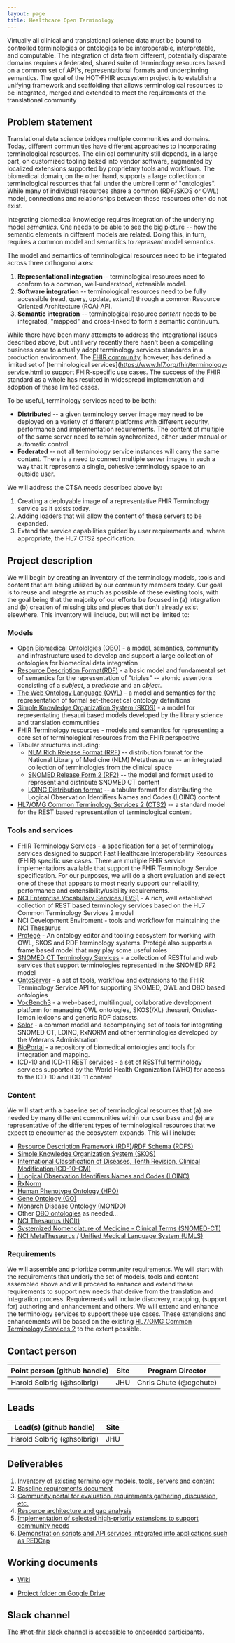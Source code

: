 ```yaml
---
layout: page
title: Healthcare Open Terminology
---
```


Virtually all clinical and translational science data must be bound to controlled terminologies or ontologies to be 
interoperable, interpretable, and computable. The integration of data from different, potentially disparate domains requires
a federated, shared suite of terminology resources based on a common set of API's, representational formats and underpinning
semantics.  The goal of the HOT-FHIR ecosystem project is to establish a unifying framework and scaffolding that allows 
terminological resources to be integrated, merged and extended to meet the requirements of the translational community


## Problem statement
Translational data science bridges multiple communities and domains.   Today, different communities have different approaches
to incorporating terminological resources.  The clinical community still depends, in a large part, on customized tooling 
baked into vendor software, augmented by localized extensions supported by proprietary tools and workflows.
The biomedical domain, on the other hand, supports a large collection or terminological resources that fall under the 
umbrell term of "ontologies".  While many of individual resources share a common (RDF/SKOS or OWL) model, connections
and relationships between these resources often do not exist.

Integrating biomedical knowledge requires integration of the underlying model *semantics*.  One needs to be able to see
the big picture -- how the semantic elements in different models are related.  Doing this, in turn, requires a common
model and semantics to *represent* model semantics. 

The model and semantics of terminological resources need to be integrated across three orthogonol axes:
1) **Representational integration**-- terminological resources need to conform to a common, well-understood, extensible model.
2) **Software integration** -- terminological resources need to be fully accessible (read, query, update, extend) through a 
common Resource Oriented Architecture (ROA) API.
3) **Semantic integration** -- terminological resource *content* needs to be integrated, "mapped" and cross-linked to form
a semantic continuum. 

While there have been many attempts to address the integrational issues described above, but until
very recently there hasn't been a compelling business case to actually adopt terminology services standards in a 
production environment.  The [FHIR community](http://hl7.org/fhir/), however, has defined a limited set of 
[terminological services](https://www.hl7.org/fhir/terminology-service.html
to support FHIR-specific use cases.  The success of the FHIR standard as a whole has resulted in widespread 
implementation and adoption of these limited cases.

To be useful, terminology services need to be both:
* **Distributed** -- a given terminology server image may need to be deployed on a variety of different platforms with
different security, performance and implementation requirements. The content of multiple of the same server need
to remain synchronized, either under manual or automatic control.
* **Federated** -- not all terminology service instances will carry the same content. There is a need to connect 
multiple server images in such a way that it represents a single, cohesive terminology space to an outside user.  

We will address the CTSA needs described above by:
1) Creating a deployable image of a representative FHIR Terminology service as it exists today.
2) Adding loaders that will allow the content of these servers to be expanded.
3) Extend the service capabilities guided by user requirements and, where appropriate, the HL7 CTS2 specification.


## Project description
We will begin by creating an inventory of the terminology models, tools and content that are being utilized by our 
community members today. Our goal is to reuse and integrate as much as possible of these existing tools, with the goal 
being that the majority of our efforts be focused in (a) integration and (b) creation of missing bits and pieces that 
don't already exist elsewhere. This inventory will include, but will not be limited to:

### Models
* [Open Biomedical Ontololgies (OBO)](http://obofoundry.org/) - a model, semantics, community and infrastructure used to develop and
support a large collection of ontologies for biomedical data integration
* [Resource Description Format(RDF)](https://www.w3.org/2001/sw/wiki/RDF) - a basic model and fundamental set of semantics for the representation
of "triples" -- atomic assertions consisting of a *subject*, a *predicate* and an *object*.
* [The Web Ontology Language (OWL)](https://www.w3.org/OWL/) - a model and semantics for the representation of formal set-theoretical
ontology definitions
* [Simple Knowledge Organization System (SKOS)](https://www.w3.org/2004/02/skos/) - a model for representating thesauri based models developed by the library science
and translation communities
* [FHIR Terminology resources](http://hl7.org/fhir/terminology-module.html) - models and semantics for representing a core set of terminological resources from the FHIR perspective
* Tabular structures including:
    * [NLM Rich Release Format (RRF)](https://www.ncbi.nlm.nih.gov/books/NBK9685/) -- distribution format for the National Library of Medicine (NLM) Metathesaurus -- an integrated collection 
    of terminologies from the clinical space
    * [SNOMED Release Form 2 (RF2)](https://confluence.ihtsdotools.org/display/DOCRELFMT/SNOMED+CT+Release+File+Specifications) -- the model and format used to represent and
    distribute SNOMED CT content
    * [LOINC Distribution format](https://loinc.org/) -- a tabular format for distributing the Logical Observation Identifiers Names and Codes (LOINC) content 
* [HL7/OMG Common Terminology Services 2 (CTS2)](https://www.omg.org/spec/CTS2/About-CTS2/) -- a standard model for the REST based representation of terminological content.
 
### Tools and services
* FHIR Terminology Services - a specification for a set of terminology services designed to support Fast Healthcare Interoperability Resources (FHIR) specific use cases.  There
are multiple FHIR service implementations available that support the FHIR Terminology Service specification. For our purposes, we will do a short evaluation and select one of 
these that appears to most nearly support our reliability, performance and extensibility/usibility requirements. 
* [NCI Enterprise Vocabulary Services (EVS)](https://evs.nci.nih.gov/) - A rich, well established collection of REST based terminology services based on the HL7 Common Terminology Services 2 model
* NCI Development Enviroment - tools and workflow for maintaining the NCI Thesaurus
* [Protégé](https://protege.stanford.edu/) - An ontology editor and tooling ecosystem for working with OWL, SKOS and RDF terminology systems.  Protégé also supports a frame based model that may play some useful roles
* [SNOMED CT Terminology Services](https://github.com/ihtsdo) - a collection of RESTful and web services that support terminologies represented in the SNOMED RF2 model
* [OntoServer](https://ontoserver.csiro.au/) - a set of tools, workflow and extensions to the FHIR Terminology Service API for supporting SNOMED, OWL and OBO based ontologies
* [VocBench3](http://vocbench.uniroma2.it/) - a web-based, multilingual, collaborative development platform for managing OWL ontologies, SKOS(/XL) thesauri, Ontolex-lemon lexicons and generic RDF datasets.
* [Solor](http://solor.io) - a common model and accompanying set of tools for integrating SNOMED CT, LOINC, RxNORM and other terminologies developed by the Veterans Administration
* [BioPortal](http://bioportal.bioontology.org/) - a repository of biomedical ontologies and tools for integration and mapping.
* ICD-10 and ICD-11 REST services - a set of RESTful terminology services supported by the World Health Organization (WHO) for access to the ICD-10 and ICD-11 content

### Content  
We will start with a baseline set of terminological resources that (a) are needed by many different communities within our
user base and (b) are representative of the different types of terminological resources that we expect to encounter as the ecosystem
expands.  This will include:
* [Resource Description Framework (RDF)](https://www.w3.org/RDF/)/[RDF Schema (RDFS)](https://www.w3.org/TR/rdf-schema/)
* [Simple Knowledge Organization System (SKOS)](https://www.w3.org/2004/02/skos/)
* [International Classification of Diseases, Tenth Revision, Clinical Modification(ICD-10-CM)](https://www.cdc.gov/nchs/icd/icd10cm.htm)
* [LLogical Observation Identifiers Names and Codes (LOINC)](https://loinc.org)
* [RxNorm](https://www.nlm.nih.gov/research/umls/rxnorm/)
* [Human Phenotype Ontology (HPO)](https://hpo.jax.org/app/)
* [Gene Ontology (GO)](http://geneontology.org/)
* [Monarch Disease Ontology (MONDO)](https://www.ebi.ac.uk/ols/ontologies/mondo)
* Other [OBO ontologies](http://www.obofoundry.org/) as needed...
* [NCI Thesaurus (NCIt)](https://ncithesaurus-stage.nci.nih.gov/ncitbrowser/)
* [Systemized Nomenclature of Medicine - Clinical Terms (SNOMED-CT)](https://www.snomed.org/)
* [NCI MetaThesaurus](https://ncimeta.nci.nih.gov/ncimbrowser/) / [Unified Medical Language System (UMLS)]((https://www.nlm.nih.gov/research/umls/))


### Requirements
We will assemble and prioritize community requirements.  We will start with the requirements that underly the set of models, tools and content assembled above and
will proceed to enhance and extend these requirements to support new needs that derive from the translation and integration process.  Requirements will include discovery, mapping, 
(support for) authoring and enhancement and others.  We will extend and enhance the terminology services to support these
use cases.  These extensions and enhancements will be based on the existing [HL7/OMG Common Terminology Services 2](https://www.omg.org/spec/CTS2/About-CTS2/)
to the extent possible.


## Contact person

Point person (github handle) | Site | Program Director
----------|--------------|---------------
Harold Solbrig (@hsolbrig) | JHU | Chris Chute (@cgchute)

## Leads 

Lead(s) (github handle) | Site
----------|--------------|
Harold Solbrig (@hsolbrig) | JHU 

## Deliverables
1. [Inventory of existing terminology models, tools, servers and content](https://github.com/hot-fhir/server/milestone/6)
1. [Baseline requirements document](https://github.com/hot-fhir/server/milestone/7)
1. [Community portal for evaluation, requirements gathering, discussion, etc.]((https://github.com/HOT-FHIR/server/milestone/3))
1. [Resource architecture and gap analysis](https://github.com/hot-fhir/server/milestone/8)
1. [Implementation of selected high-priority extensions to support community needs](https://github.com/HOT-FHIR/server/milestone/4)
1. [Demonstration scripts and API services integrated into applications such as REDCap](https://github.com/HOT-FHIR/server/milestone/5)


## Working documents
* [Wiki](https://github.com/HOT-FHIR/server/wiki)

* [Project folder on Google Drive](https://drive.google.com/drive/u/0/folders/1bWaY2zC1MgAenKk-KcTm7q2DNx1rznqY)


## Slack channel
[The #hot-fhir slack channel](https://cd2h.slack.com/messages/CGCAPAANA) is accessible to onboarded participants. 


